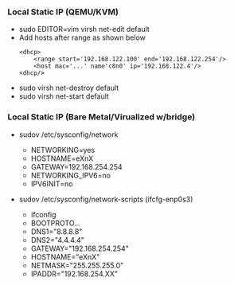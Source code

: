 ### Local Static IP (QEMU/KVM)
- sudo EDITOR=vim virsh net-edit default
- Add hosts after range as shown below
	```
    <dhcp>
	    <range start='192.168.122.100' end='192.168.122.254'/>
        <host mac='...' name'c8n0' ip='192.168.122.4'/>
    <dhcp/>
	```
- sudo virsh net-destroy default
- sudo virsh net-start default

### Local Static IP (Bare Metal/Virualized w/bridge)
- sudov /etc/sysconfig/network
    - NETWORKING=yes
    - HOSTNAME=eXnX
    - GATEWAY=192.168.254.254
    - NETWORKING_IPV6=no
    - IPV6INIT=no

- sudov /etc/sysconfig/network-scripts (ifcfg-enp0s3)
    - ifconfig
    - BOOTPROTO...
    - DNS1="8.8.8.8"
    - DNS2="4.4.4.4"
    - GATEWAY="192.168.254.254"
    - HOSTNAME="eXnX"
    - NETMASK="255.255.255.0"
    - IPADDR="192.168.254.XX"
